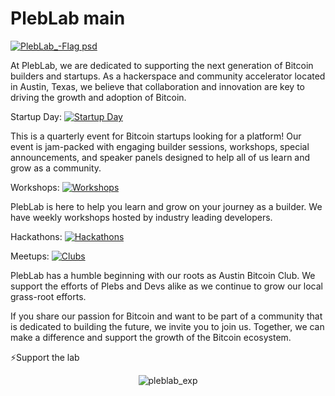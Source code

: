 # PlebLab main
[![PlebLab_-Flag psd](https://user-images.githubusercontent.com/33615693/227038002-34b6abd1-1708-4e5a-a381-3d530ae0842b.png)](https://pleblab.com)

At PlebLab, we are dedicated to supporting the next generation of Bitcoin builders and startups. As a hackerspace and community accelerator located in Austin, Texas, we believe that collaboration and innovation are key to driving the growth and adoption of Bitcoin.

Startup Day:
[![Startup Day](https://i.ibb.co/0XLFdC5/Screen-Shot-2023-05-12-at-11-33-06-AM.png)](https://github.com/PlebLab/PlebLab_Startup-Day)

This is a quarterly event for Bitcoin startups looking for a platform! Our event is jam-packed with engaging builder sessions, workshops, special announcements, and speaker panels designed to help all of us learn and grow as a community.

Workshops: 
[![Workshops](https://i.ibb.co/d0BxPDm/Screen-Shot-2023-05-12-at-11-33-14-AM.png)](https://github.com/PlebLab/PlebLab_Workshops)

PlebLab is here to help you learn and grow on your journey as a builder. We have weekly workshops hosted by industry leading developers.

Hackathons:
[![Hackathons](https://i.ibb.co/VM9m15D/Screen-Shot-2023-05-12-at-11-32-59-AM.png)](https://github.com/PlebLab/PlebLab_Hackathons)

Meetups:
[![Clubs](https://i.ibb.co/wsT1fN8/Screen-Shot-2023-05-12-at-11-32-39-AM.png)](https://www.meetup.com/pro/austin-bitcoin-scene/)

PlebLab has a humble beginning with our roots as Austin Bitcoin Club. We support the efforts of Plebs and Devs alike as we continue to grow our local grass-root efforts.

If you share our passion for Bitcoin and want to be part of a community that is dedicated to building the future, we invite you to join us. Together, we can make a difference and support the growth of the Bitcoin ecosystem.

⚡️Support the lab

<div align="center">
  <img src="https://user-images.githubusercontent.com/33615693/227039486-2327e87e-b3e2-4fd8-8364-c9ecc6daaafb.png" alt="pleblab_exp">
</div>

